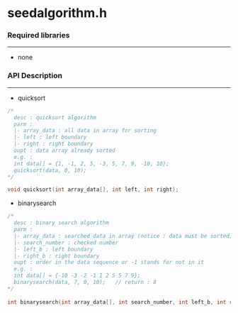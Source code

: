 # seedalgorithm.h

<script type="text/javascript" src="../js/general.js"></script>

### Required libraries
---

* none

### API Description
---

* quicksort

```cpp
/*
  desc : quicksort algorithm
  parm :
  |- array_data : all data in array for sorting
  |- left : left boundary
  |- right : right boundary
  oupt : data array already sorted
  e.g. :
  int data[] = {1, -1, 2, 5, -3, 5, 7, 9, -10, 10};
  quicksort(data, 0, 10);
*/

void quicksort(int array_data[], int left, int right);
```

* binarysearch

```cpp
/*
  desc : binary search algorithm
  parm :
  |- array_data : searched data in array (notice : data must be sorted)
  |- search_number : checked number
  |- left_b : left boundary
  |- right_b : right boundary
  oupt : order in the data sequence or -1 stands for not in it
  e.g. :
  int data[] = {-10 -3 -2 -1 1 2 5 5 7 9};
  binarysearch(data, 7, 0, 10);   // return : 8
*/
    
int binarysearch(int array_data[], int search_number, int left_b, int right_b);
```